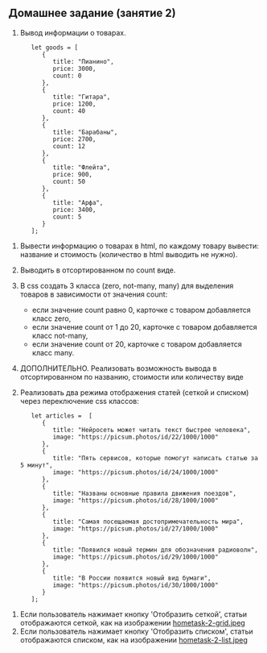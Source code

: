 ## Домашнее задание (занятие 2)
1. Вывод информации о товарах.


          let goods = [
             {
                title: "Пианино",
                price: 3000,
                count: 0
             },
             {
                title: "Гитара",
                price: 1200,
                count: 40
             },
             {
                title: "Барабаны",
                price: 2700,
                count: 12
             },
             {
                title: "Флейта",
                price: 900,
                count: 50
             },
             {
                title: "Арфа",
                price: 3400,
                count: 5
             }
          ];


1) Вывести информацию о товарах в html, по каждому товару вывести: название и стоимость (количество в html выводить не нужно).
2) Выводить в отсортированном по count виде.
3) В css создать 3 класса (zero, not-many, many) для выделения товаров в зависимости от значения count:
    * если значение count равно 0, карточке с товаром добавляется класс zero,
    * если значение count от 1 до 20, карточке с товаром добавляется класс not-many,
    * если значение count от 20, карточке с товаром добавляется класс many.

4) ДОПОЛНИТЕЛЬНО. Реализовать возможность вывода в отсортированном по названию, стоимости или количеству виде

2. Реализовать два режима отображения статей (сеткой и списком) через переключение css классов:


          let articles =  [
             {
                title: "Нейросеть может читать текст быстрее человека",
                image: "https://picsum.photos/id/22/1000/1000"
             },
             {
                title: "Пять сервисов, которые помогут написать статью за 5 минут",
                image: "https://picsum.photos/id/24/1000/1000"
             },
             {
                title: "Названы основные правила движения поездов",
                image: "https://picsum.photos/id/28/1000/1000"
             },
             {
                title: "Самая посещаемая достопримечательность мира",
                image: "https://picsum.photos/id/27/1000/1000"
             },
             {
                title: "Появился новый термин для обозначения радиоволн",
                image: "https://picsum.photos/id/29/1000/1000"
             },
             {
                title: "В России появится новый вид бумаги",
                image: "https://picsum.photos/id/30/1000/1000"
             }
          ];


1) Если пользователь нажимает кнопку 'Отобразить сеткой', статьи отображаются сеткой, как на изображении [hometask-2-grid.jpeg](hometask-2-grid.jpeg)
2) Если пользователь нажимает кнопку 'Отобразить списком', статьи отображаются списком, как на изображении [hometask-2-list.jpeg](hometask-2-list.jpeg)

